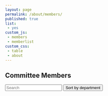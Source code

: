 ```yaml
---
layout: page
permalink: /about/members/
published: true
list:
 - yes
custom_js:
 - members
 - memberlist
custom_css:
 - table
 - about
---
```


## Committee Members

<div id="users">
  <input class="search" placeholder="Search" />
  <button class="sort" data-sort="department">
    Sort by department
  </button>
<table></table>
</div>